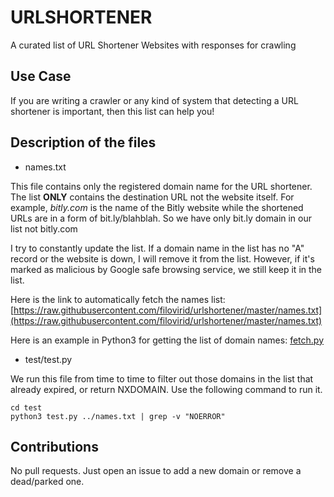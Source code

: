 # URLSHORTENER
A curated list of URL Shortener Websites with responses for crawling

## Use Case

If you are writing a crawler or any kind of system that detecting a URL shortener is important,
then this list can help you!

## Description of the files

- names.txt

This file contains only the registered domain name for the URL shortener. The list **ONLY** contains the destination
URL not the website itself. For example, _bitly.com_ is the name of the Bitly website while the shortened URLs are 
in a form of bit.ly/blahblah. So we have only bit.ly domain in our list not bitly.com

I try to constantly update the list. If a domain name in the list has no "A" record or the website is down,
I will remove it from the list. However, if it's marked as malicious by Google safe browsing service, we still
keep it in the list.

Here is the link to automatically fetch the names list:
[https://raw.githubusercontent.com/filovirid/urlshortener/master/names.txt](https://raw.githubusercontent.com/filovirid/urlshortener/master/names.txt)

Here is an example in Python3 for getting the list of domain names: [fetch.py](./fetch.py)

- test/test.py

We run this file from time to time to filter out those domains in the list that already expired, or return NXDOMAIN.
Use the following command to run it.

```
cd test
python3 test.py ../names.txt | grep -v "NOERROR"
```

## Contributions

No pull requests. Just open an issue to add a new domain or remove a dead/parked one.


